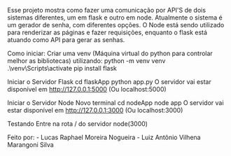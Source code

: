 Esse projeto mostra como fazer uma comunicação por API'S de dois sistemas diferentes, um em flask e outro em node.
Atualmente o sistema é um gerador de senha, com diferentes opções.
O Node está sendo utilizado para renderizar as páginas e fazer requisições, enquanto o flask está atuando como API para gerar as senhas.

Como iniciar:
Criar uma venv (Máquina virtual do python para controlar melhor as bibliotecas) utilizando:
python -m venv venv
.\venv\Scripts\activate
pip install flask

Iniciar o Servidor Flask
cd flaskApp
python app.py
O servidor vai estar disponível em http://127.0.0.1:5000 (Ou localhost:5000)

Iniciar o Servidor Node
Novo terminal
cd nodeApp
node app
O servidor vai estar disponível em http://127.0.0.1:3000 (Ou localhost:3000)

Testando
Entre na rota / do servidor node(3000)

Feito por:
    - Lucas Raphael Moreira Nogueira
    - Luiz Antônio Vilhena Marangoni Silva